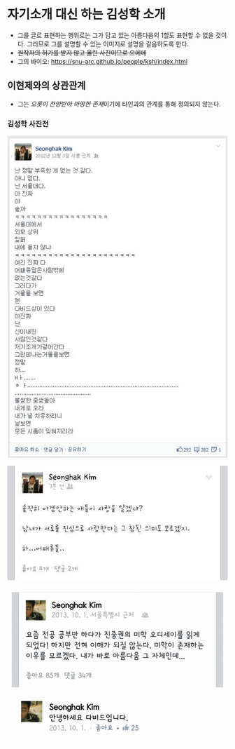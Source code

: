 # 자기소개 대신 하는 김성학 소개

 - 그를 글로 표현하는 행위로는 그가 담고 있는 아름다움의 1할도 표현할 수 없을 것이다. 그러므로 그를 설명할 수 있는 이미지로 설명을 갈음하도록 한다.
  - ~~원작자의 허가를 받지 않고 올린 사진이므로 으에에~~
 - 그의 바이오: <https://snu-arc.github.io/people/ksh/index.html>
## 이현제와의 상관관계

 - 그는 *오롯이 찬양받아 마땅한 존재*이기에 타인과의 관계를 통해 정의되지 않는다.

### 김성학 사진전

![](./image/TA-SH.jpeg)

![](./image/TA-SH2.jpeg)

![](./image/TA-SH3.jpeg)
